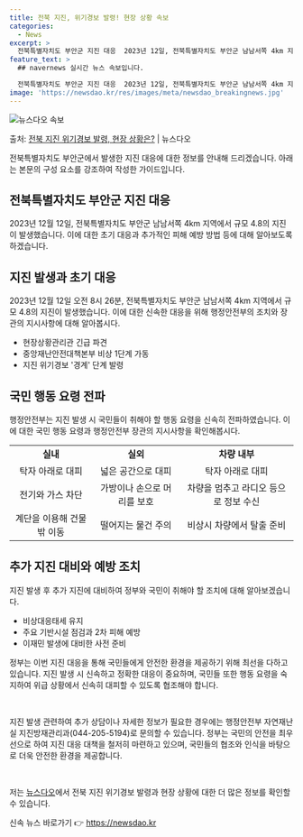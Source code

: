 ```yaml
---
title: 전북 지진, 위기경보 발령! 현장 상황 속보
categories:
  - News
excerpt: >
  전북특별자치도 부안군 지진 대응  2023년 12일, 전북특별자치도 부안군 남남서쪽 4km 지역에서 규모 4…
feature_text: >
  ## navernews 실시간 뉴스 속보입니다.

  전북특별자치도 부안군 지진 대응  2023년 12일, 전북특별자치도 부안군 남남서쪽 4km 지역에서 규모 4…
image: 'https://newsdao.kr/res/images/meta/newsdao_breakingnews.jpg'
---
```


![뉴스다오 속보](https://newsdao.kr/res/images/meta/newsdao_breakingnews.jpg)

<p>출처: <a href="https://newsdao.kr/4183" rel="dofollow">전북 지진 위기경보 발령, 현장 상황은?</a> | 뉴스다오</p>

<p data-ke-size="size16">전북특별자치도 부안군에서 발생한 지진 대응에 대한 정보를 안내해 드리겠습니다. 아래는 본문의 구성 요소를 강조하여 작성한 가이드입니다. </p>

<h2 data-ke-size="size26">전북특별자치도 부안군 지진 대응</h2>

<p data-ke-size="size16">2023년 12월 12일, 전북특별자치도 부안군 남남서쪽 4km 지역에서 규모 4.8의 지진이 발생했습니다. 이에 대한 초기 대응과 추가적인 피해 예방 방법 등에 대해 알아보도록 하겠습니다.</p>

<h2 data-ke-size="size24">지진 발생과 초기 대응</h2>

<p data-ke-size="size16">2023년 12월 12일 오전 8시 26분, 전북특별자치도 부안군 남남서쪽 4km 지역에서 규모 4.8의 지진이 발생했습니다. 이에 대한 신속한 대응을 위해 행정안전부의 조치와 장관의 지시사항에 대해 알아봅시다.</p>

<ul>
    <li>현장상황관리관 긴급 파견</li>
    <li>중앙재난안전대책본부 비상 1단계 가동</li>
    <li>지진 위기경보 '경계' 단계 발령</li>
</ul>

<h2 data-ke-size="size24">국민 행동 요령 전파</h2>

<p data-ke-size="size16">행정안전부는 지진 발생 시 국민들이 취해야 할 행동 요령을 신속히 전파하였습니다. 이에 대한 국민 행동 요령과 행정안전부 장관의 지시사항을 확인해봅시다.</p>

<table>
    <tr>
        <td style="text-align: center; height: 17px;"><b>실내</b></td>
        <td style="text-align: center; height: 17px;"><b>실외</b></td>
        <td style="text-align: center; height: 17px;"><b>차량 내부</b></td>
    </tr>
    <tr>
        <td style="text-align: center; height: 17px;">탁자 아래로 대피</td>
        <td style="text-align: center; height: 17px;">넓은 공간으로 대피</td>
        <td style="text-align: center; height: 17px;">탁자 아래로 대피</td>
    </tr>
    <tr>
        <td style="text-align: center; height: 17px;">전기와 가스 차단</td>
        <td style="text-align: center; height: 17px;">가방이나 손으로 머리를 보호</td>
        <td style="text-align: center; height: 17px;">차량을 멈추고 라디오 등으로 정보 수신</td>
    </tr>
    <tr>
        <td style="text-align: center; height: 17px;">계단을 이용해 건물 밖 이동</td>
        <td style="text-align: center; height: 17px;">떨어지는 물건 주의</td>
        <td style="text-align: center; height: 17px;">비상시 차량에서 탈출 준비</td>
    </tr>
</table>

<h2 data-ke-size="size24">추가 지진 대비와 예방 조치</h2>

<p data-ke-size="size16">지진 발생 후 추가 지진에 대비하여 정부와 국민이 취해야 할 조치에 대해 알아보겠습니다.</p>

<ul>
    <li>비상대응태세 유지</li>
    <li>주요 기반시설 점검과 2차 피해 예방</li>
    <li>이재민 발생에 대비한 사전 준비</li>
</ul>

<p data-ke-size="size16">정부는 이번 지진 대응을 통해 국민들에게 안전한 환경을 제공하기 위해 최선을 다하고 있습니다. 지진 발생 시 신속하고 정확한 대응이 중요하며, 국민들 또한 행동 요령을 숙지하여 위급 상황에서 신속히 대피할 수 있도록 협조해야 합니다.</p>
<p data-ke-size="size16">&nbsp;</p>
<p data-ke-size="size16">지진 발생 관련하여 추가 상담이나 자세한 정보가 필요한 경우에는 행정안전부 자연재난실 지진방재관리과(044-205-5194)로 문의할 수 있습니다. 정부는 국민의 안전을 최우선으로 하여 지진 대응 대책을 철저히 마련하고 있으며, 국민들의 협조와 인식을 바탕으로 더욱 안전한 환경을 제공합니다.</p>
<p data-ke-size="size16">&nbsp;</p>
<p data-ke-size="size16">저는 <a href="https://newsdao.kr/4183" target="_blank" rel="noopener">뉴스다오</a>에서 전북 지진 위기경보 발령과 현장 상황에 대한 더 많은 정보를 확인할 수 있습니다.</p>
 

신속 뉴스 바로가기 👉 <a href="https://newsdao.kr" rel="dofollow">https://newsdao.kr</a>


